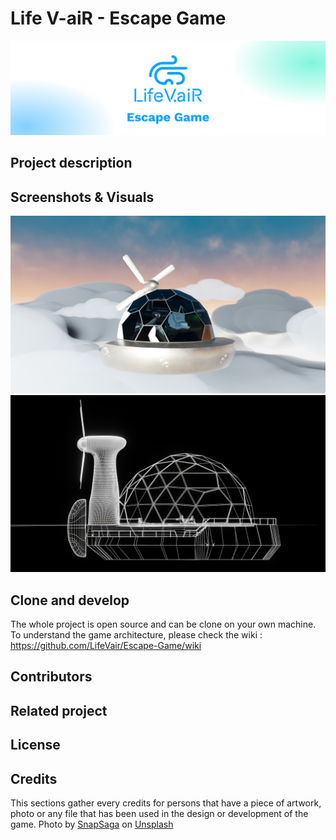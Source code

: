 # Life V-aiR - Escape Game
![Cover Image](GameVisuals/herocover.png)
## Project description
## Screenshots & Visuals
![The Station Exterior](GameVisuals/Screenshot%201.png)
![The Station Exterior](GameVisuals/Screenshot%202.png)
## Clone and develop
The whole project is open source and can be clone on your own machine. To understand the game architecture, please check the wiki : https://github.com/LifeVair/Escape-Game/wiki
## Contributors 
## Related project 
## License
## Credits 
This sections gather every credits for persons that have a piece of artwork, photo or any file that has been used in the design or development of the game.
Photo by <a href="https://unsplash.com/@catauggie?utm_content=creditCopyText&utm_medium=referral&utm_source=unsplash">SnapSaga</a> on <a href="https://unsplash.com/photos/a-rainbow-in-the-sky-over-a-field-bAym4VVqVJg?utm_content=creditCopyText&utm_medium=referral&utm_source=unsplash">Unsplash</a>
